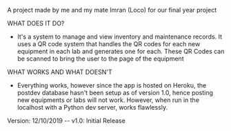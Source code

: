 A project made by me and my mate Imran (Loco) for our final year project

WHAT DOES IT DO?
- It's a system to manage and view inventory and maintenance records. It uses a QR code system that handles the QR codes for each new equipment in each lab and generates one for each. These QR Codes can be scanned to bring the user to the page of the equipment

WHAT WORKS AND WHAT DOESN'T
- Everything works, however since the app is hosted on Heroku, the postdev database hasn't been setup as of version 1.0, hence posting new equipments or labs will not work.
However, when run in the localhost with a Python dev server, works flawlessly.

Version:
12/10/2019 -- v1.0: Initial Release

